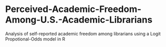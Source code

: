 # Perceived-Academic-Freedom-Among-U.S.-Academic-Librarians
Analysis of self-reported academic freedom among librarians using a Logit Propotional-Odds model in R
